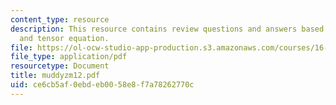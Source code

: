 ```yaml
---
content_type: resource
description: This resource contains review questions and answers based on sheer stress,
  and tensor equation.
file: https://ol-ocw-studio-app-production.s3.amazonaws.com/courses/16-01-unified-engineering-i-ii-iii-iv-fall-2005-spring-2006/ce6cb5af0ebdeb0058e8f7a78262770c_muddyzm12.pdf
file_type: application/pdf
resourcetype: Document
title: muddyzm12.pdf
uid: ce6cb5af-0ebd-eb00-58e8-f7a78262770c
---
```

